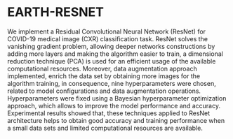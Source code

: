 # EARTH-RESNET
We implement a Residual Convolutional Neural Network (ResNet) for COVID-19 medical image (CXR) classification task. ResNet solves the vanishing gradient problem, allowing deeper networks constructions by adding more layers and making the algorithm easier to train, a dimensional reduction technique (PCA) is used for an efficient usage of the available computational resources. Moreover, data augmentation approach implemented, enrich the data set by obtaining more images for the algorithm training, in consequence, nine hyperparameters were chosen, related to model configurations and data augmentation operations. Hyperparameters were fixed using a Bayesian hyperparameter optimization approach, which allows to improve the model performance and accuracy. Experimental results showed that, these techniques applied to ResNet architecture helps to obtain good accuracy and training performance when a small data sets and limited computational resources are available.
